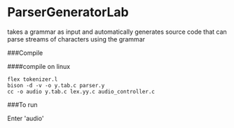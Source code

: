 # ParserGeneratorLab
 takes a grammar as input and automatically generates source code that can parse streams of characters using the grammar
 
 ###Compile
 
 ####compile on linux
 ```
flex tokenizer.l
bison -d -v -o y.tab.c parser.y
cc -o audio y.tab.c lex.yy.c audio_controller.c
```
###To run

Enter 'audio'

